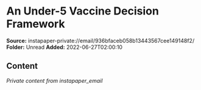 # An Under-5 Vaccine Decision Framework

**Source:** instapaper-private://email/936bfaceb058b13443567cee149148f2/
**Folder:** Unread
**Added:** 2022-06-27T02:00:10




## Content
*Private content from instapaper_email*
